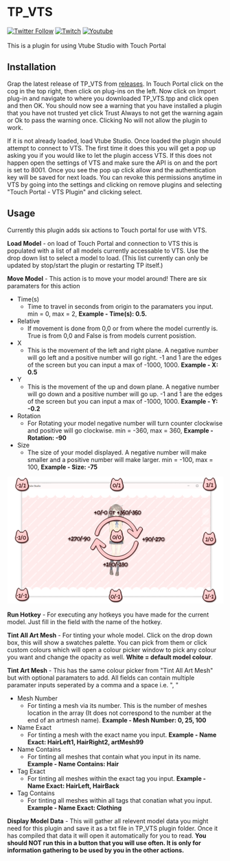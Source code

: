 # TP_VTS

[![Twitter Follow](https://img.shields.io/twitter/follow/wiccy84.svg?style=social)](https://twitter.com/wiccy84) 
[![Twitch](https://img.shields.io/twitch/status/wiccy84?style=social)](https://www.twitch.tv/wiccy84) 
[![Youtube](https://img.shields.io/youtube/channel/views/UCjd9Mee-jdZOHtpEF0KrdWg?style=social)](https://www.youtube.com/c/WiccyNeet/videos)<br><br>
This is a plugin for using Vtube Studio with Touch Portal <br>

## Installation

Grap the latest release of TP_VTS from [releases](https://github.com/Wiccy84/TP_VTS/releases).
In Touch Portal click on the cog in the top right, then click on plug-ins on the left. Now click on Import plug-in and navigate to where you downloaded TP_VTS.tpp and click open and then OK. You should now see a warning that you have installed a plugin that you have not trusted yet click Trust Always to not get the warning again or Ok to pass the warning once. Clicking No will not allow the plugin to work.

If it is not already loaded, load Vtube Studio. Once loaded the plugin should attempt to connect to VTS. The first time it does this you will get a pop up asking you if you would like to let the plugin access VTS. If this does not happen open the settings of VTS and make sure the API is on and the port is set to 8001. Once you see the pop up click allow and the authentication key will be saved for next loads. You can revoke this permissions anytime in VTS by going into the settings and clicking on remove plugins and selecting "Touch Portal - VTS Plugin" and clicking select.

## Usage

Currently this plugin adds six actions to Touch portal for use with VTS.

**Load Model** -  on load of Touch Portal and connection to VTS this is populated with a list of all models currently accessable to VTS. Use the drop down list to select a model to load. (This list currently can only be updated by stop/start the plugin or restarting TP itself.)

**Move Model** -  This action is to move your model around! There are six paramaters for this action
* Time(s)
  * Time to travel in seconds from origin to the paramaters you input. min = 0, max = 2, **Example - Time(s): 0.5.**
* Relative
  * If movement is done from 0,0 or from where the model currently is. True is from 0,0 and False is from models current posistion.
* X
  * This is the movement of the left and right plane. A negative number will go left and a positive number will go right. -1 and 1 are the edges of the screen but you can input a max of -1000, 1000. **Example - X: 0.5**
* Y
  * This is the movement of the up and down plane. A negative number will go down and a positive number will go up. -1 and 1 are the edges of the screen but you can input a max of -1000, 1000. **Example - Y: -0.2**
* Rotation
  * For Rotating your model negative number will turn counter clockwise and positive will go clockwise. min = -360, max = 360, **Example - Rotation: -90**
* Size
  * The size of your model displayed. A negative number will make smaller and a positive number will make larger. min = -100, max = 100, **Example - Size: -75**

![coordinate_explanation](images/coordinate_explanation.png)

**Run Hotkey** - For executing any hotkeys you have made for the current model. Just fill in the field with the name of the hotkey.

**Tint All Art Mesh** - For tinting your whole model. Click on the drop down box, this will show a swatches palette. You can pick from them or click custom colours which will open a colour picker window to pick any colour you want and change the opacity as well. **White = default model colour**.

**Tint Art Mesh** - This has the same colour picker from "Tint All Art Mesh" but with optional paramaters to add. All fields can contain multiple paramater inputs seperated by a comma and a space i.e. ", "

* Mesh Number
  * For tinting a mesh via its number. This is the number of meshes location in the array (It does not correspond to the number at the end of an artmesh name). **Example - Mesh Number: 0, 25, 100**
* Name Exact
  * For tinting a mesh with the exact name you input. **Example - Name Exact: HairLeft1, HairRight2, artMesh99**
* Name Contains
  * For tinting all meshes that contain what you input in its name. **Example - Name Contains: Hair**
* Tag Exact
  * For tinting all meshes within the exact tag you input. **Example - Name Exact: HairLeft, HairBack**
* Tag Contains
  * For tinting all meshes within all tags that conatian what you input. **Example - Name Exact: Clothing**

**Display Model Data** - This will gather all relevent model data you might need for this plugin and save it as a txt file in TP_VTS plugin folder. Once it has compiled that data it will open it automatically for you to read. **You should NOT run this in a button that you will use often. It is only for information gathering to be used by you in the other actions.**

